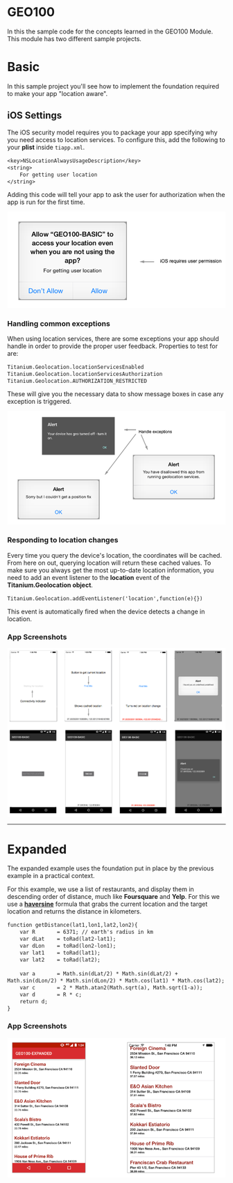 # GEO100
In this the sample code for the concepts learned in the GEO100 Module.  This module has two different sample projects.

# Basic
In this sample project you'll see how to implement the foundation required to make your app "location aware".

## iOS Settings
The iOS security model requires you to package your app specifying why you need access to location services.  To configure this, add the following to your **plist** inside ```tiapp.xml```.

```
<key>NSLocationAlwaysUsageDescription</key>
<string>
	For getting user location
</string>
```

Adding this code will tell your app to ask the user for authorization when the app is run for the first time.

![](assets/basic_auth.png)


### Handling common exceptions
When using location services, there are some exceptions your app should handle in order to provide the proper user feedback.  Properties to test for are:


```
Titanium.Geolocation.locationServicesEnabled
Titanium.Geolocation.locationServicesAuthorization
Titanium.Geolocation.AUTHORIZATION_RESTRICTED
```

These will give you the necessary data to show message boxes in case any exception is triggered.

![](assets/basic_exceptions.png)


### Responding to location changes

Every time you query the device's location, the coordinates will be cached.  From here on out, querying location will return these cached values.  To make sure you always get the most up-to-date location information, you need to add an event listener to the **location** event of the **Titanium.Geolocation object**.  

```
Titanium.Geolocation.addEventListener('location',function(e){})
```

This event is automatically fired when the device detects a change in location.

### App Screenshots
![](assets/basic_screens.png)

---

# Expanded

The expanded example uses the foundation put in place by the previous example in a practical context.

For this example, we use a list of restaurants, and display them in descending order of distance, much like **Foursquare** and **Yelp**.  For this we use a **[haversine](https://en.wikipedia.org/wiki/Haversine_formula)** formula that grabs the current location and the target location and returns the distance in kilometers.

```
function getDistance(lat1,lon1,lat2,lon2){
	var R 		= 6371; // earth's radius in km
	var dLat 	= toRad(lat2-lat1);
    var dLon 	= toRad(lon2-lon1);
    var lat1 	= toRad(lat1);
    var lat2 	= toRad(lat2);
	 
	var a 		= Math.sin(dLat/2) * Math.sin(dLat/2) + Math.sin(dLon/2) * Math.sin(dLon/2) * Math.cos(lat1) * Math.cos(lat2); 
	var c 		= 2 * Math.atan2(Math.sqrt(a), Math.sqrt(1-a)); 
	var d 		= R * c;
	return d;
}
```

### App Screenshots
![](assets/expanded_screens.png)